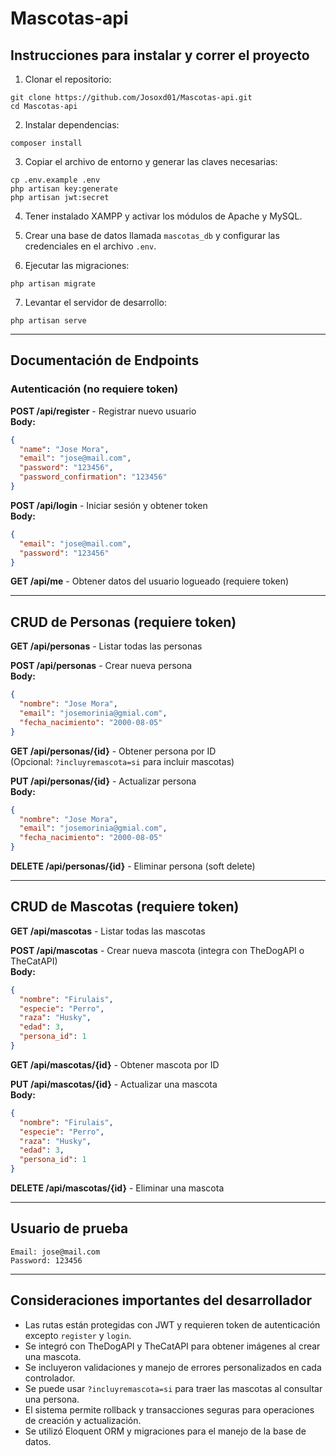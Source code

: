 
# Mascotas-api

## Instrucciones para instalar y correr el proyecto

1. Clonar el repositorio:
```
git clone https://github.com/Josoxd01/Mascotas-api.git
cd Mascotas-api
```

2. Instalar dependencias:
```
composer install
```

3. Copiar el archivo de entorno y generar las claves necesarias:
```
cp .env.example .env
php artisan key:generate
php artisan jwt:secret
```

4. Tener instalado XAMPP y activar los módulos de Apache y MySQL.

5. Crear una base de datos llamada `mascotas_db` y configurar las credenciales en el archivo `.env`.

6. Ejecutar las migraciones:
```
php artisan migrate
```

7. Levantar el servidor de desarrollo:
```
php artisan serve
```

---

## Documentación de Endpoints

### Autenticación (no requiere token)

**POST /api/register** - Registrar nuevo usuario  
**Body:**
```json
{
  "name": "Jose Mora",
  "email": "jose@mail.com",
  "password": "123456",
  "password_confirmation": "123456"
}
```

**POST /api/login** - Iniciar sesión y obtener token  
**Body:**
```json
{
  "email": "jose@mail.com",
  "password": "123456"
}
```

**GET /api/me** - Obtener datos del usuario logueado (requiere token)

---

## CRUD de Personas (requiere token)

**GET /api/personas** - Listar todas las personas

**POST /api/personas** - Crear nueva persona  
**Body:**
```json
{
  "nombre": "Jose Mora",
  "email": "josemorinia@gmial.com",
  "fecha_nacimiento": "2000-08-05"
}
```

**GET /api/personas/{id}** - Obtener persona por ID  
(Opcional: `?incluyremascota=si` para incluir mascotas)

**PUT /api/personas/{id}** - Actualizar persona  
**Body:**
```json
{
  "nombre": "Jose Mora",
  "email": "josemorinia@gmial.com",
  "fecha_nacimiento": "2000-08-05"
}
```

**DELETE /api/personas/{id}** - Eliminar persona (soft delete)

---

## CRUD de Mascotas (requiere token)

**GET /api/mascotas** - Listar todas las mascotas

**POST /api/mascotas** - Crear nueva mascota (integra con TheDogAPI o TheCatAPI)  
**Body:**
```json
{
  "nombre": "Firulais",
  "especie": "Perro",
  "raza": "Husky",
  "edad": 3,
  "persona_id": 1
}
```

**GET /api/mascotas/{id}** - Obtener mascota por ID

**PUT /api/mascotas/{id}** - Actualizar una mascota  
**Body:**
```json
{
  "nombre": "Firulais",
  "especie": "Perro",
  "raza": "Husky",
  "edad": 3,
  "persona_id": 1
}
```

**DELETE /api/mascotas/{id}** - Eliminar una mascota

---

## Usuario de prueba

```
Email: jose@mail.com
Password: 123456
```

---

## Consideraciones importantes del desarrollador

- Las rutas están protegidas con JWT y requieren token de autenticación excepto `register` y `login`.
- Se integró con TheDogAPI y TheCatAPI para obtener imágenes al crear una mascota.
- Se incluyeron validaciones y manejo de errores personalizados en cada controlador.
- Se puede usar `?incluyremascota=si` para traer las mascotas al consultar una persona.
- El sistema permite rollback y transacciones seguras para operaciones de creación y actualización.
- Se utilizó Eloquent ORM y migraciones para el manejo de la base de datos.

